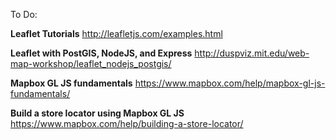 To Do:

__Leaflet Tutorials__
http://leafletjs.com/examples.html

__Leaflet with PostGIS, NodeJS, and Express__
http://duspviz.mit.edu/web-map-workshop/leaflet_nodejs_postgis/

__Mapbox GL JS fundamentals__
https://www.mapbox.com/help/mapbox-gl-js-fundamentals/

__Build a store locator using Mapbox GL JS__
https://www.mapbox.com/help/building-a-store-locator/
